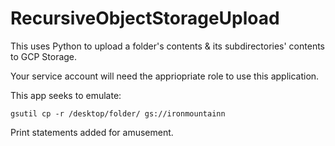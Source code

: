 # RecursiveObjectStorageUpload
This uses Python to upload a folder's contents &amp; its subdirectories' contents to GCP Storage. 

Your service account will need the appriopriate role to use this application. 

This app seeks to emulate:

```
gsutil cp -r /desktop/folder/ gs://ironmountainn
```

Print statements added for amusement. 
